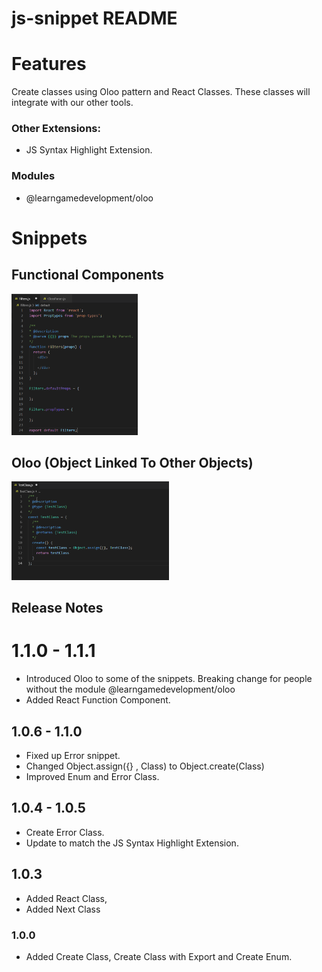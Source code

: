 # js-snippet README

# Features

Create classes using Oloo pattern and React Classes. These classes will integrate with our other tools. 

### Other Extensions:
- JS Syntax Highlight Extension.

### Modules
- @learngamedevelopment/oloo

# Snippets

## Functional Components

<img src="./images/functionalComponent.png" width='40%' />

## Oloo (Object Linked To Other Objects)

<img src="./images/createclass.gif" width='50%' />

## Release Notes

# 1.1.0 - 1.1.1

- Introduced Oloo to some of the snippets. Breaking change for people without the module @learngamedevelopment/oloo
- Added React Function Component.

## 1.0.6 - 1.1.0

- Fixed up Error snippet.
- Changed Object.assign({} , Class) to Object.create(Class)
- Improved Enum and Error Class.

## 1.0.4 - 1.0.5

- Create Error Class.
- Update to match the JS Syntax Highlight Extension.

## 1.0.3 

- Added React Class,
- Added Next Class

### 1.0.0

- Added Create Class, Create Class with Export and Create Enum.